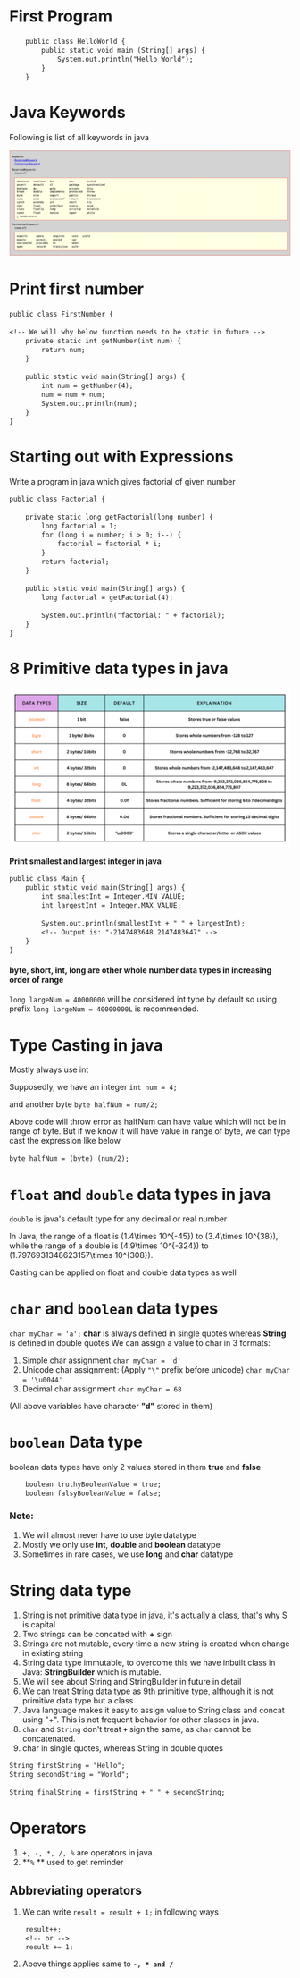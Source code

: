 # First Program

```
    public class HelloWorld {
        public static void main (String[] args) {
            System.out.println("Hello World");
        }
    }
```

# Java Keywords

Following is list of all keywords in java

![java keywords](./images/java-keywords.png)

# Print first number

```
public class FirstNumber {

<!-- We will why below function needs to be static in future -->
    private static int getNumber(int num) {
        return num;
    }

    public static void main(String[] args) {
        int num = getNumber(4);
        num = num + num;
        System.out.println(num);
    }
}
```

# Starting out with Expressions

Write a program in java which gives factorial of given number

```
public class Factorial {

    private static long getFactorial(long number) {
        long factorial = 1;
        for (long i = number; i > 0; i--) {
            factorial = factorial * i;
        }
        return factorial;
    }

    public static void main(String[] args) {
        long factorial = getFactorial(4);

        System.out.println("factorial: " + factorial);
    }
}
```

# 8 Primitive data types in java

![primitive data types in javas](./images/Primitive.png)

**Print smallest and largest integer in java**

```
public class Main {
    public static void main(String[] args) {
        int smallestInt = Integer.MIN_VALUE;
        int largestInt = Integer.MAX_VALUE;

        System.out.println(smallestInt + " " + largestInt);
        <!-- Output is: "-2147483648 2147483647" -->
    }
}
```

#### byte, short, int, long are other whole number data types in increasing order of range

`long largeNum = 40000000` will be considered int type by default so using prefix `long largeNum = 40000000L` is recommended.

# Type Casting in java

Mostly always use int

Supposedly, we have an integer
`int num = 4;`

and another byte
`byte halfNum = num/2;`

Above code will throw error as halfNum can have value which will not be in range of byte.
But if we know it will have value in range of byte, we can type cast the expression like below

`byte halfNum = (byte) (num/2);`

# `float` and `double` data types in java

`double` is java's default type for any decimal or real number

In Java, the range of a float is \(1.4\times 10^{-45}\) to \(3.4\times 10^{38}\), while the range of a double is \(4.9\times 10^{-324}\) to \(1.7976931348623157\times 10^{308}\).

Casting can be applied on float and double data types as well

# `char` and `boolean` data types

`char myChar = 'a';`
**char** is always defined in single quotes whereas **String** is defined in double quotes
We can assign a value to char in 3 formats:

1. Simple char assignment
   `char myChar = 'd'`
2. Unicode char assignment: (Apply `"\"` prefix before unicode)
   `char myChar = '\u0044'`
3. Decimal char assignment
   `char myChar = 68`

(All above variables have character **"d"** stored in them)

# `boolean` Data type

boolean data types have only 2 values stored in them **true** and **false**

```
    boolean truthyBooleanValue = true;
    boolean falsyBooleanValue = false;
```

### Note:

1. We will almost never have to use byte datatype
2. Mostly we only use **int**, **double** and **boolean** datatype
3. Sometimes in rare cases, we use **long** and **char** datatype

# String data type

1. String is not primitive data type in java, it's actually a class, that's why S is capital
2. Two strings can be concated with **+** sign
3. Strings are not mutable, every time a new string is created when change in existing string
4. String data type immutable, to overcome this we have inbuilt class in Java: **StringBuilder** which is mutable.
5. We will see about String and StringBuilder in future in detail
6. We can treat String data type as 9th primitive type, although it is not primitive data type but a class
7. Java language makes it easy to assign value to String class and concat using "+". This is not frequent behavior for other classes in java.
8. `char` and `String` don't treat **`+`** sign the same, as `char` cannot be concatenated.
9. char in single quotes, whereas String in double quotes

```
String firstString = "Hello";
String secondString = "World";

String finalString = firstString + " " + secondString;
```

# Operators

1. `+, -, *, /, %` are operators in java.
2. **`%` ** used to get reminder

## Abbreviating operators

1. We can write `result = result + 1;` in following ways

```
    result++;
    <!-- or -->
    result += 1;
```

2. Above things applies same to **`-, * and /`**
